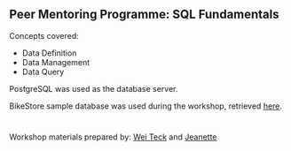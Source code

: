 ## Peer Mentoring Programme: SQL Fundamentals
Concepts covered: 

- Data Definition
- Data Management
- Data Query

PostgreSQL was used as the database server. 

BikeStore sample database was used during the workshop, retrieved [here](https://www.sqlservertutorial.net/sql-server-sample-database/).

#
Workshop materials prepared by: [Wei Teck](https://www.linkedin.com/in/weitecklow/) and [Jeanette](https://www.linkedin.com/in/jeanette-koh-872b64192/)
